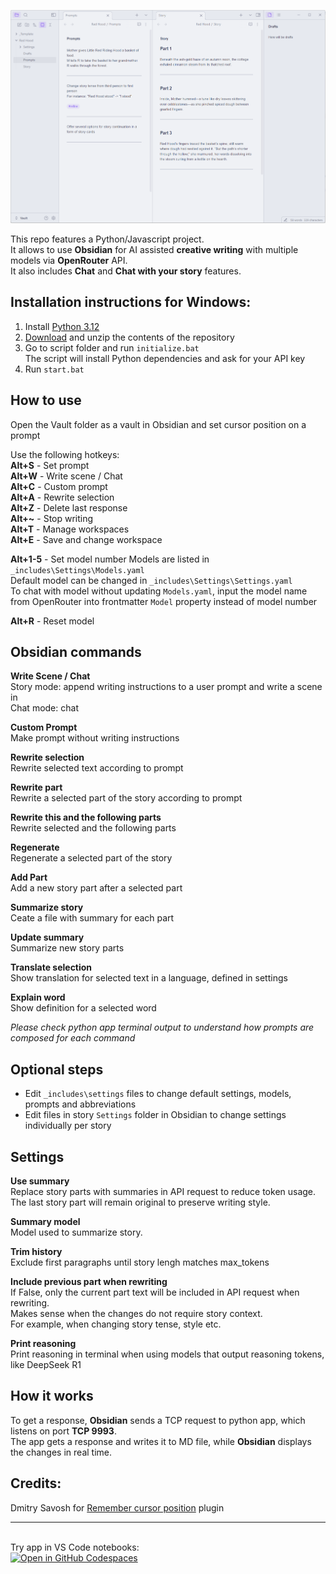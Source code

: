 ![screenshot](screenshot.png)

This repo features a Python/Javascript project.  
It allows to use **Obsidian** for AI assisted **creative writing** with multiple models via **OpenRouter** API.  
It also includes **Chat** and **Chat with your story** features.

## Installation instructions for Windows:
1. Install [Python 3.12](https://www.python.org/downloads/release/python-3122/)  
2. [Download](https://github.com/aksenov-fx/Obsidian-AI-Story-Writer/archive/refs/heads/main.zip) and unzip the contents of the repository  
3. Go to script folder and run `initialize.bat`  
The script will install Python dependencies and ask for your API key
4. Run `start.bat`  

## How to use
Open the Vault folder as a vault in Obsidian and set cursor position on a prompt

Use the following hotkeys:  
**Alt+S** - Set prompt  
**Alt+W** - Write scene / Chat  
**Alt+C** - Custom prompt  
**Alt+A** - Rewrite selection  
**Alt+Z** - Delete last response  
**Alt+~** - Stop writing  
**Alt+T** - Manage workspaces  
**Alt+E** - Save and change workspace

**Alt+1-5** - Set model number 
Models are listed in `_includes\Settings\Models.yaml`  
Default model can be changed in `_includes\Settings\Settings.yaml`  
To chat with model without updating `Models.yaml`, input the model name from OpenRouter into frontmatter `Model` property instead of model number

**Alt+R** - Reset model

## Obsidian commands
**Write Scene / Chat**  
Story mode: append writing instructions to a user prompt and write a scene in   
Chat mode: chat

**Custom Prompt**  
Make prompt without writing instructions  

**Rewrite selection**  
Rewrite selected text according to prompt

**Rewrite part**  
Rewrite a selected part of the story according to prompt  

**Rewrite this and the following parts**  
Rewrite selected and the following parts  

**Regenerate**  
Regenerate a selected part of the story  

**Add Part**  
Add a new story part after a selected part  

**Summarize story**  
Ceate a file with summary for each part

**Update summary**  
Summarize new story parts

**Translate selection**  
Show translation for selected text in a language, defined in settings  

**Explain word**  
Show definition for a selected word  

*Please check python app terminal output to understand how prompts are composed for each command*

## Optional steps
- Edit `_includes\settings` files to change default settings, models, prompts and abbreviations
- Edit files in story `Settings` folder in Obsidian to change settings individually per story

## Settings

**Use summary**  
Replace story parts with summaries in API request to reduce token usage.  
The last story part will remain original to preserve writing style.

**Summary model**  
Model used to summarize story.  

**Trim history**  
Exclude first paragraphs until story lengh matches max_tokens

**Include previous part when rewriting**  
If False, only the current part text will be included in API request when rewriting.  
Makes sense when the changes do not require story context.  
For example, when changing story tense, style etc.

**Print reasoning**  
Print reasoning in terminal when using models that output reasoning tokens, like DeepSeek R1  

## How it works
To get a response, **Obsidian** sends a TCP request to python app, which listens on port **TCP 9993**.  
The app gets a response and writes it to MD file, while **Obsidian** displays the changes in real time.  

## Credits:
Dmitry Savosh for [Remember cursor position](https://github.com/dy-sh/obsidian-remember-cursor-position) plugin  

---
\
Try app in VS Code notebooks:  
[![Open in GitHub Codespaces](https://github.com/codespaces/badge.svg)](https://github.com/codespaces/new?hide_repo_select=true&ref=main&repo=941547309&skip_quickstart=true)